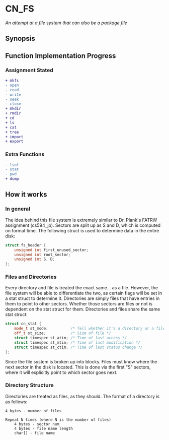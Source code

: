 # CN\_FS
*An attempt at a file system that can also be a package file*

## Synopsis


## Function Implementation Progress

### Assignment Stated
```diff
+ mkfs
- open
- read
- write
- seek
- close
+ mkdir
+ rmdir
+ cd
+ ls
+ cat
+ tree
+ import
+ export
```

### Extra Functions
```diff
- lsof
- stat
- pwd
+ dump
```

## How it works
### In general
The idea behind this file system is extremely similar to Dr. Plank's FATRW assignment (cs594\_jp). Sectors are split up as S and D, which is computed on format time. The following struct is used to determine data in the entire disk:

```c
struct fs_header {
	unsigned int first_unused_sector;
	unsigned int root_sector;
	unsigned int S, D;
};
```

### Files and Directories
Every directory and file is treated the exact same... as a file. However, the file system will be able to differentiate the two, as certain flags will be set in a stat struct to determine it. Directories are simply files that have entries in them to point to other sectors. Whether those sectors are files or not is dependent on the stat struct for them. Directories and files share the same stat struct:

```cpp
struct cn_stat {
	mode_t st_mode;          /* Tell whether it's a directory or a file */
	off_t st_size;           /* Size of file */
	struct timespec st_atim; /* Time of last access */
	struct timespec st_mtim; /* Time of last modification */
	struct timespec st_ctim; /* Time of last status change */
};
```

Since the file system is broken up into blocks. Files must know where the next sector in the disk is located. This is done via the first "S" sectors, where it will explicitly point to which sector goes next.

### Directory Structure
Directories are treated as files, as they should. The format of a directory is as follows:
```
4 bytes - number of files

Repeat N times (where N is the number of files)
	4 bytes - sector num
	4 bytes - file name length
	char[] - file name
```
